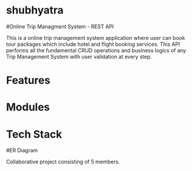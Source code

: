 # shubhyatra

#Online Trip Managment System - REST API

This is a online trip management system application where user can book tour packages which include hotel and flight booking services.
This API performs all the fundamental CRUD operations and business logics of any Trip Management System with user validation at every step.


# Features

# Modules

# Tech Stack

#ER Diagram 



Collaborative project consisting of 5 members.
